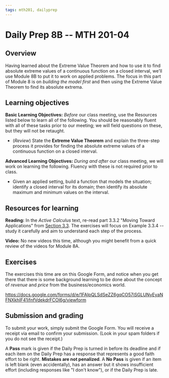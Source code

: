 ```yaml
---
tags: mth201, dailyprep
---
```


# Daily Prep 8B -- MTH 201-04

## Overview 

Having learned about the Extreme Value Theorem and how to use it to find absolute extreme values of a continuous function on a closed interval, we'll use Module 8B to put it to work on applied problems. The focus in this part of Module 8 is on *building the model first* and then using the Extreme Value Theorem to find its absolute extrema. 


## Learning objectives 

**Basic Learning Objectives:** *Before* our class meeting, use the Resources listed below to learn all of the following. You should be reasonably fluent with all of these tasks prior to our meeting; we will field questions on these, but they will not be retaught. 


+ (*Review*) State the **Extreme Value Theorem** and explain the three-step process it provides for finding the absolute extreme values of a continuous function on a closed interval. 

**Advanced Learning Objectives:** *During and after* our class meeting, we will work on learning the following. Fluency with these is not required prior to class. 

+ Given an applied setting, build a function that models the situation; identify a closed interval for its domain; then identify its absolute maximum and minimum values on the interval. 



## Resources for learning

**Reading:** In the _Active Calculus_ text, re-read part 3.3.2 "Moving Toward Applications" from [Section 3.3](https://activecalculus.org/single/sec-3-3-optimization.html). The exercises will focus on  Example 3.3.4 -- study it carefully and aim to understand each step of the process. 

**Video:** No new videos this time, although you might benefit from a quick review of the videos for Module 8A. 

## Exercises 

The exercises this time are on this Google Form, and notice when you get there that there is some background learning to be done about the concept of *revenue* and *price* from the business/economics world. 

https://docs.google.com/forms/d/e/1FAIpQLSdSeZZ6gqCO57iSGLUNyEyaNFNXkhIF41ifnfVdekdrFCOl6g/viewform


## Submission and grading 

To submit your work, simply submit the Google Form. You will receive a receipt via email to confirm your submission. (Look in your spam folders if you do not see the receipt.) 

A **Pass** mark is given if the Daily Prep is turned in before its deadline and if each item on the Daily Prep has a response that represents a good faith effort to be right. **Mistakes are not penalized**. A **No Pass** is given if an item is left blank (even accidentally), has an answer but it shows insufficient effort (including responses like "I don't know"), or if the Daily Prep is late.